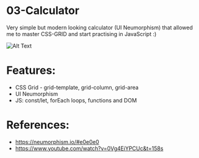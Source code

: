 # 03-Calculator
Very simple but modern looking calculator (UI Neumorphism) that allowed me to master CSS-GRID and start practising in JavaScript :)

![Alt Text](https://raw.githubusercontent.com/gif.gif)

# Features:
* CSS Grid - grid-template, grid-column, grid-area
* UI Neumorphism
* JS: const/let, forEach loops, functions and DOM 

# References:
* https://neumorphism.io/#e0e0e0
* https://www.youtube.com/watch?v=0Vg4EiYPCUc&t=158s

